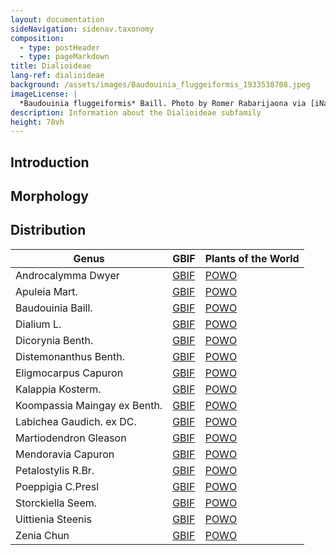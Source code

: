 ```yaml
---
layout: documentation
sideNavigation: sidenav.taxonomy
composition:
  - type: postHeader
  - type: pageMarkdown
title: Dialioideae
lang-ref: dialioideae
background: /assets/images/Baudouinia_fluggeiformis_1933538708.jpeg
imageLicense: |
  *Baudouinia fluggeiformis* Baill. Photo by Romer Rabarijaona via [iNaturalist](https://www.gbif.org/occurrence/1933538708)
description: Information about the Dialioideae subfamily
height: 70vh
---
```


## Introduction

## Morphology

## Distribution

|Genus                  |     GBIF                     | Plants of the World   |
| --------------------- |------------------------------|-----------------------|
|	Androcalymma Dwyer	|	[GBIF](https://www.gbif.org/species/2947111)	|	[POWO](http://www.plantsoftheworldonline.org/taxon/urn:lsid:ipni.org:names:296592-2)	|
|	Apuleia Mart.	|	[GBIF](https://www.gbif.org/species/2955914)	|	[POWO](http://www.plantsoftheworldonline.org/taxon/urn:lsid:ipni.org:names:331358-2)	|
|	Baudouinia Baill.	|	[GBIF](https://www.gbif.org/species/2963752)	|	[POWO](http://www.plantsoftheworldonline.org/taxon/urn:lsid:ipni.org:names:21792-1)	|
|	Dialium L.	|	[GBIF](https://www.gbif.org/species/2970932)	|	[POWO](http://www.plantsoftheworldonline.org/taxon/urn:lsid:ipni.org:names:22238-1)	|
|	Dicorynia Benth.	|	[GBIF](https://www.gbif.org/species/2944649)	|	[POWO](http://www.plantsoftheworldonline.org/taxon/urn:lsid:ipni.org:names:22251-1)	|
|	Distemonanthus Benth.	|	[GBIF](https://www.gbif.org/species/2964856)	|	[POWO](http://www.plantsoftheworldonline.org/taxon/urn:lsid:ipni.org:names:22286-1)	|
|	Eligmocarpus Capuron	|	[GBIF](https://www.gbif.org/species/2960218)	|	[POWO](http://www.plantsoftheworldonline.org/taxon/urn:lsid:ipni.org:names:22353-1)	|
|	Kalappia Kosterm.	|	[GBIF](https://www.gbif.org/species/2939855)	|	[POWO](http://www.plantsoftheworldonline.org/taxon/urn:lsid:ipni.org:names:22688-1)	|
|	Koompassia Maingay ex Benth.	|	[GBIF](https://www.gbif.org/species/2952890)	|	[POWO](http://www.plantsoftheworldonline.org/taxon/urn:lsid:ipni.org:names:22706-1)	|
|	Labichea Gaudich. ex DC.	|	[GBIF](https://www.gbif.org/species/2975908)	|	[POWO](http://www.plantsoftheworldonline.org/taxon/urn:lsid:ipni.org:names:22721-1)	|
|	Martiodendron Gleason	|	[GBIF](https://www.gbif.org/species/2948702)	|	[POWO](http://www.plantsoftheworldonline.org/taxon/urn:lsid:ipni.org:names:326830-2)	|
|	Mendoravia Capuron	|	[GBIF](https://www.gbif.org/species/2960417)	|	[POWO](http://www.plantsoftheworldonline.org/taxon/urn:lsid:ipni.org:names:22926-1)	|
|	Petalostylis R.Br.	|	[GBIF](https://www.gbif.org/species/8293499)	|	[POWO](http://www.plantsoftheworldonline.org/taxon/urn:lsid:ipni.org:names:23198-1)	|
|	Poeppigia C.Presl	|	[GBIF](https://www.gbif.org/species/5938931)	|	[POWO](http://www.plantsoftheworldonline.org/taxon/urn:lsid:ipni.org:names:30241950-2)	|
|	Storckiella Seem.	|	[GBIF](https://www.gbif.org/species/2949438)	|	[POWO](http://www.plantsoftheworldonline.org/taxon/urn:lsid:ipni.org:names:23621-1)	|
|	Uittienia Steenis	|	[GBIF](https://www.gbif.org/species/8351407)	|	[POWO](http://www.plantsoftheworldonline.org/taxon/urn:lsid:ipni.org:names:23744-1)	|
|	Zenia Chun	|	[GBIF](https://www.gbif.org/species/2963590)	|	[POWO](http://www.plantsoftheworldonline.org/taxon/urn:lsid:ipni.org:names:23839-1)	|
